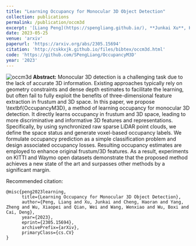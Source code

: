 ```yaml
---
title: "Learning Occupancy for Monocular 3D Object Detection"
collection: publications
permalink: /publication/occm3d
excerpt: '[Liang Peng](https://spengliang.github.io/), **Junkai Xu**, Haoran Cheng, Zheng Yang, Xiaopei Wu, Wei Qian, Wenxiao Wang, Boxi Wu, [Deng Cai](http://www.cad.zju.edu.cn/home/dengcai/)'
date: 2023-05-25
venue: 'arxiv'
paperurl: 'https://arxiv.org/abs/2305.15694'
citation: 'http://cskkxjk.github.io/files/bibtex/occm3d.html'
code: 'https://github.com/SPengLiang/OccupancyM3D'
year: '2023'
---
```

![occm3d](https://cskkxjk.github.io/images/publications/occm3d.png)
<b>Abstract:</b>
Monocular 3D detection is a challenging task due to the lack of accurate 3D information. Existing approaches typically rely on geometry constraints and dense depth estimates to facilitate the learning, but often fail to fully exploit the benefits of three-dimensional feature extraction in frustum and 3D space. In this paper, we propose \textbf{OccupancyM3D}, a method of learning occupancy for monocular 3D detection. It directly learns occupancy in frustum and 3D space, leading to more discriminative and informative 3D features and representations. Specifically, by using synchronized raw sparse LiDAR point clouds, we define the space status and generate voxel-based occupancy labels. We formulate occupancy prediction as a simple classification problem and design associated occupancy losses. Resulting occupancy estimates are employed to enhance original frustum/3D features. As a result, experiments on KITTI and Waymo open datasets demonstrate that the proposed method achieves a new state of the art and surpasses other methods by a significant margin.

Recommended citation: 
```
@misc{peng2023learning,
      title={Learning Occupancy for Monocular 3D Object Detection}, 
      author={Peng, Liang and Xu, Junkai and Cheng, Haoran and Yang, Zheng and Wu, Xiaopei and Qian, Wei and Wang, Wenxiao and Wu, Boxi and Cai, Deng},
      year={2023},
      eprint={2305.15694},
      archivePrefix={arXiv},
      primaryClass={cs.CV}
}
```
